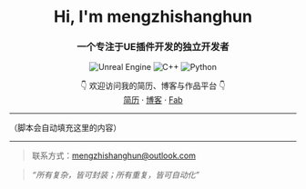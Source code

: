 <h1 align="center">Hi, I'm mengzhishanghun</h1>
<h3 align="center">一个专注于UE插件开发的独立开发者</h3>

<p align="center">
  <!-- Tech Stack -->
  <img src="https://img.shields.io/badge/-Unreal%20Engine-313131?logo=unrealengine" alt="Unreal Engine" />
  <img src="https://img.shields.io/badge/-C++-00599C?logo=c%2B%2B&logoColor=white" alt="C++" />
  <img src="https://img.shields.io/badge/Python-313131?logo=python&logoColor=FFD43B" alt="Python" />
</p>

<p align="center">
  👇 欢迎访问我的简历、博客与作品平台 👇<br/>
  <a href="https://mengzhishanghun.github.io">简历</a> · 
  <a href="https://www.cnblogs.com/mengzhishanghun">博客</a> · 
  <a href="https://www.fab.com/search?q=mengzhishanghun">Fab</a>
</p>

---
<!-- REPO_LIST:START -->
（脚本会自动填充这里的内容）
<!-- REPO_LIST:END -->
---
> 联系方式：mengzhishanghun@outlook.com

> _“所有复杂，皆可封装；所有重复，皆可自动化”_

